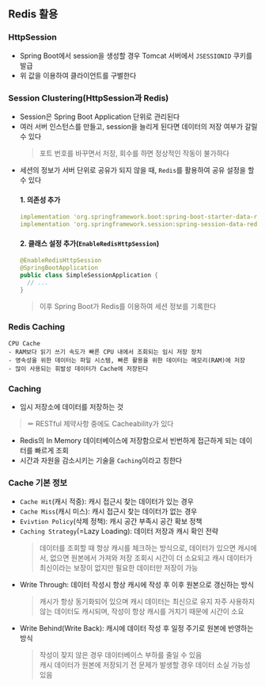 ## Redis 활용

### HttpSession
- Spring Boot에서 session을 생성할 경우 Tomcat 서버에서 `JSESSIONID` 쿠키를 발급
- 위 값을 이용하여 클라이언트를 구별한다

### Session Clustering(HttpSession과 Redis)
- Session은 Spring Boot Application 단위로 관리된다
- 여러 서버 인스턴스를 만들고, session을 늘리게 된다면 데이터의 저장 여부가 갈릴 수 있다
  > 포트 번호를 바꾸면서 저장, 회수를 하면 정상적인 작동이 불가하다 
- 세션의 정보가 서버 단위로 공유가 되지 않을 때, `Redis`를 활용하여 공유 설정을 할 수 있다
  #### 1. 의존성 추가
  ```yaml
  implementation 'org.springframework.boot:spring-boot-starter-data-redis'
  implementation 'org.springframework.session:spring-session-data-redis'
  ```
  #### 2. 클래스 설정 추가(`EnableRedisHttpSession`)
  ```Java
  @EnableRedisHttpSession
  @SpringBootApplication
  public class SimpleSessionApplication {
    // ...
  }
  ```
  > 이후 Spring Boot가 Redis를 이용하여 세션 정보를 기록한다

  
### Redis Caching

```
CPU Cache
- RAM보다 읽기 쓰기 속도가 빠른 CPU 내에서 조회되는 임시 저장 장치
- 영속성을 위한 데이터는 파일 시스템, 빠른 활용을 위한 데이터는 메모리(RAM)에 저장
- 많이 사용되는 휘발성 데이터가 Cache에 저장된다
```

### Caching
- 임시 저장소에 데이터를 저장하는 것
>✏ RESTful 제약사항 중에도 Cacheability가 있다
- Redis의 In Memory 데이터베이스에 저장함으로서 빈번하게 접근하게 되는 데이터를 빠르게 조회
- 시간과 자원을 감소시키는 기술을 `Caching`이라고 칭한다

### Cache 기본 정보
- `Cache Hit`(캐시 적중): 캐시 접근시 찾는 데이터가 있는 경우
- `Cache Miss`(캐시 미스): 캐시 접근시 찾는 데이터가 없는 경우
- `Evivtion Policy`(삭제 정책): 캐시 공간 부족시 공간 확보 정책
- `Caching Strategy`(=Lazy Loading): 데이터 저장과 캐시 확인 전략
  > 데이터를 조회할 때 항상 캐시를 체크하는 방식으로, 데이터가 있으면 캐시에서, 없으면 원본에서 가져와 저장 
  > 조회시 시간이 더 소요되고 캐시 데이터가 최신이라는 보장이 없지만 필요한 데이터만 저장이 가능
- Write Through: 데이터 작성시 항상 캐시에 작성 후 이후 원본으로 갱신하는 방식
  > 캐시가 항상 동기화되어 있으며 캐시 데이터는 최신으로 유지 
  > 자주 사용하지 않는 데이터도 캐시되며, 작성이 항상 캐시를 거치기 때문에 시간이 소요
- Write Behind(Write Back): 캐시에 데이터 작성 후 일정 주기로 원본에 반영하는 방식
  > 작성이 잦지 않은 경우 데이터베이스 부하를 줄일 수 있음  
  > 캐시 데이터가 원본에 저장되기 전 문제가 발생할 경우 데이터 소실 가능성 있음



